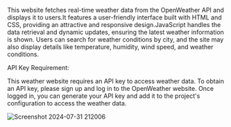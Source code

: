 This website fetches real-time weather data from the OpenWeather API and displays it to users.It features a user-friendly interface built with HTML and CSS, providing an attractive and responsive design.JavaScript handles the data retrieval and dynamic updates, ensuring the latest weather information is shown. Users can search for weather conditions by city, and the site may also display details like temperature, humidity, wind speed, and weather conditions.

API Key Requirement:

This weather website requires an API key to access weather data. To obtain an API key, please sign up and log in to the OpenWeather website. Once logged in, you can generate your API key and add it to the project's configuration to access the weather data.

![Screenshot 2024-07-31 212006](https://github.com/user-attachments/assets/583acb52-e50b-48f7-abf7-451f405b0e18)
